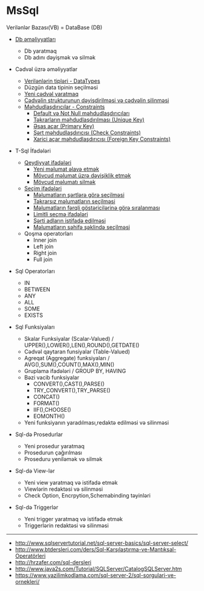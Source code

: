 # MsSql
Verilənlər Bazası(VB) = DataBase (DB)

- [Db əməliyyatları](/docs/database.md)
  - Db yaratmaq
  - Db adını dəyişmək və silmək

- Cədvəl üzrə əməliyyatlar
  - [Verilənlərin tipləri - DataTypes](/docs/datatypes.md)
  - Düzgün data tipinin seçilməsi
  - [Yeni cədvəl yaratmaq](/docs/createtable.md)
  - [Cədvəlin strukturunun dəyişdirilməsi və cədvəlin silinməsi](/docs/createtable.md#modify)
  - [Məhdudlaşdırıcılar - Constraints](/docs/constraints.md)
    - [Default və Not Null məhdudlaşdırıcıları](/docs/constraints.md#notnull)
    - [Təkrarların məhdudlaşdırılması (Unique Key)](/docs/constraints.md#uniquekey)
    - [Əsas açar (Primary Key)](/docs/constraints.md#primarykey)
    - [Şərt məhdudlaşdırıcısı (Check Constraints)](/docs/constraints.md#check)
    - [Xarici açar məhdudlaşdırıcısı (Foreign Key Constraints)](/docs/constraints.md#foreignkey)

- T-Sql İfadələri
  - [Qeydiyyat ifadələri](/docs/dml.md)
    - [Yeni məlumat əlavə etmək](/docs/dml.md#insert)
    - [Mövcud məlumat üzrə dəyişiklik etmək](/docs/dml.md#update)
    - [Mövcud məlumatı silmək](/docs/dml.md#delete)
  - [Seçim ifadələri](/docs/dql.md)
    - [Məlumatların şərtlərə görə seçilməsi](/docs/dql.md#search1)
    - [Təkrarsız məlumatların seçilməsi](/docs/dql.md#distinct)
    - [Məlumatların fərqli göstəricilərinə görə sıralanması](/docs/dql.md#order)
    - [Limitli seçmə ifadələri](/docs/dql.md#top)
    - [Şərti adların istifadə edilməsi](/docs/dql.md#alias)
    - [Məlumatların səhifə şəklində seçilməsi](/docs/dql.md#paging)
  - Qoşma operatorları
    - Inner join
    - Left join
    - Right join
    - Full join

- Sql Operatorları
  - IN
  - BETWEEN
  - ANY
  - ALL
  - SOME
  - EXISTS

- Sql Funksiyaları
  - Skalar Funksiyalar (Scalar-Valued) / UPPER(),LOWER(),LEN(),ROUND(),GETDATE()
  - Cədvəl qaytaran funsiyalar (Table-Valued)
  - Agreqat (Aggregate) funksiyaları / AVG(),SUM(),COUNT(),MAX(),MIN()
  - Gruplama ifadələri / GROUP BY, HAVING
  - Bəzi vacib funksiyalar
    - CONVERT(),CAST(),PARSE()
    - TRY_CONVERT(),TRY_PARSE()
    - CONCAT()
    - FORMAT()
    - IIF(),CHOOSE()
    - EOMONTH()
  - Yeni funksiyanın yaradılması,redaktə edilməsi və silinməsi
  
- Sql-də Prosedurlar
  - Yeni prosedur yaratmaq
  - Prosedurun çağırılması
  - Proseduru yeniləmək və silmək

- Sql-də View-lər
  - Yeni view yaratmaq və istifadə etmək
  - Viewlərin redaktəsi və silinməsi
  - Check Option, Encrpytion,Schemabinding təyinləri

- Sql-də Triggerlər
  - Yeni trigger yaratmaq və istifadə etmək
  - Triggerlərin redaktəsi və silinməsi


----------------------------------------------------------------------------
- http://www.sqlservertutorial.net/sql-server-basics/sql-server-select/
- http://www.btdersleri.com/ders/Sql-Karşılaştırma-ve-Mantıksal-Operatörleri
- http://hrzafer.com/sql-dersleri
- http://www.java2s.com/Tutorial/SQLServer/CatalogSQLServer.htm
- https://www.yazilimkodlama.com/sql-server-2/sql-sorgulari-ve-ornekleri/
